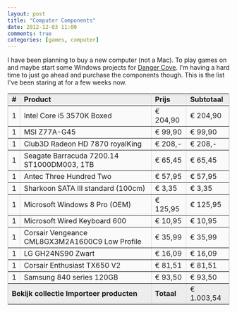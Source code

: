 ```yaml
---
layout: post
title: "Computer Components"
date: 2012-12-03 11:00
comments: true
categories: [games, computer]
---
```


I have been planning to buy a new computer (not a Mac). To play games on and maybe start some Windows projects for [Danger Cove](http://dangercove.com). I'm having a hard time to just go ahead and purchase the components though. This is the list I've been staring at for a few weeks now.

<!-- more -->

<table width=100% border=1 bordercolor=#dcdcdc fontsize=12 cellpadding=4>
	<tr>
		<td bgcolor=#ededed align=center><b>#</b></td>
		<td bgcolor=#ededed><b>Product</b></td>
		<td bgcolor=#ededed><b>Prijs</b></td>
		<td bgcolor=#ededed><b>Subtotaal</b></td>
	</tr>
	<tr>
		<td bgcolor=#fafafa align=center>1</td>
		<td bgcolor=#fafafa><url="http://tweakers.net/pricewatch/305922/intel-core-i5-3570k-boxed.html">Intel Core i5 3570K Boxed</url></td>
		<td bgcolor=#fafafa>€ 204,90</td>
		<td bgcolor=#fafafa>€ 204,90</td>
	</tr>
	<tr>
		<td bgcolor=#fafafa align=center>1</td>
		<td bgcolor=#fafafa><url="http://tweakers.net/pricewatch/305938/msi-z77a-g45.html">MSI Z77A-G45</url></td>
		<td bgcolor=#fafafa>€ 99,90</td>
		<td bgcolor=#fafafa>€ 99,90</td>
	</tr>
	<tr>
		<td bgcolor=#fafafa align=center>1</td>
		<td bgcolor=#fafafa><url="http://tweakers.net/pricewatch/310135/club3d-radeon-hd-7870-royalking.html">Club3D Radeon HD 7870 royalKing</url></td>
		<td bgcolor=#fafafa>€ 208,-</td>
		<td bgcolor=#fafafa>€ 208,-</td>
	</tr>
	<tr>
		<td bgcolor=#fafafa align=center>1</td>
		<td bgcolor=#fafafa><url="http://tweakers.net/pricewatch/297054/seagate-barracuda-720014-st1000dm003-1tb.html">Seagate Barracuda 7200.14 ST1000DM003, 1TB</url></td>
		<td bgcolor=#fafafa>€ 65,45</td>
		<td bgcolor=#fafafa>€ 65,45</td>
	</tr>
	<tr>
		<td bgcolor=#fafafa align=center>1</td>
		<td bgcolor=#fafafa><url="http://tweakers.net/pricewatch/301431/antec-three-hundred-two.html">Antec Three Hundred Two</url></td>
		<td bgcolor=#fafafa>€ 57,95</td>
		<td bgcolor=#fafafa>€ 57,95</td>
	</tr>
	<tr>
		<td bgcolor=#fafafa align=center>1</td>
		<td bgcolor=#fafafa><url="http://tweakers.net/pricewatch/312544/sharkoon-sata-iii-standard-(100cm).html">Sharkoon SATA III standard (100cm)</url></td>
		<td bgcolor=#fafafa>€ 3,35</td>
		<td bgcolor=#fafafa>€ 3,35</td>
	</tr>
	<tr>
		<td bgcolor=#fafafa align=center>1</td>
		<td bgcolor=#fafafa><url="http://tweakers.net/pricewatch/308905/microsoft-windows-8-pro-(oem).html">Microsoft Windows 8 Pro (OEM)</url></td>
		<td bgcolor=#fafafa>€ 125,95</td>
		<td bgcolor=#fafafa>€ 125,95</td>
	</tr>
	<tr>
		<td bgcolor=#fafafa align=center>1</td>
		<td bgcolor=#fafafa><url="http://tweakers.net/pricewatch/250741/microsoft-wired-keyboard-600.html">Microsoft Wired Keyboard 600</url></td>
		<td bgcolor=#fafafa>€ 10,95</td>
		<td bgcolor=#fafafa>€ 10,95</td>
	</tr>
	<tr>
		<td bgcolor=#fafafa align=center>1</td>
		<td bgcolor=#fafafa><url="http://tweakers.net/pricewatch/284488/corsair-vengeance-cml8gx3m2a1600c9-low-profile.html">Corsair Vengeance  CML8GX3M2A1600C9 Low Profile</url></td>
		<td bgcolor=#fafafa>€ 35,99</td>
		<td bgcolor=#fafafa>€ 35,99</td>
	</tr>
	<tr>
		<td bgcolor=#fafafa align=center>1</td>
		<td bgcolor=#fafafa><url="http://tweakers.net/pricewatch/305264/lg-gh24ns90-zwart.html">LG GH24NS90 Zwart</url></td>
		<td bgcolor=#fafafa>€ 16,09</td>
		<td bgcolor=#fafafa>€ 16,09</td>
	</tr>
	<tr>
		<td bgcolor=#fafafa align=center>1</td>
		<td bgcolor=#fafafa><url="http://tweakers.net/pricewatch/277943/corsair-enthusiast-tx650-v2.html">Corsair Enthusiast TX650 V2</url></td>
		<td bgcolor=#fafafa>€ 81,51</td>
		<td bgcolor=#fafafa>€ 81,51</td>
	</tr>
	<tr>
		<td bgcolor=#fafafa align=center>1</td>
		<td bgcolor=#fafafa><url="http://tweakers.net/pricewatch/318250/samsung-840-series-120gb.html">Samsung 840 series 120GB</url></td>
		<td bgcolor=#fafafa>€ 93,50</td>
		<td bgcolor=#fafafa>€ 93,50</td>
	</tr>
	<tr>
		<td bgcolor=#ededed colspan=2><url="http://tweakers.net/gallery/183041?wish_id=321947#tab:wenslijst"><b>Bekijk collectie</b></url>
					<url="http://tweakers.net/ext/pricewatch?Action=Winkelkar&Koekje=305922%2F1%2C305938%2F1%2C310135%2F1%2C297054%2F1%2C301431%2F1%2C312544%2F1%2C308905%2F1%2C250741%2F1%2C284488%2F1%2C305264%2F1%2C277943%2F1%2C318250%2F1"><b>Importeer producten</b></url></td>
		<td bgcolor=#ededed><b>Totaal</b></td>
		<td bgcolor=#ededed>€ 1.003,54</td>
	</tr>
</table>
